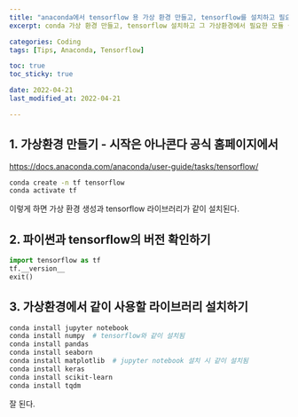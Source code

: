 ```yaml
---
title: "anaconda에서 tensorflow 용 가상 환경 만들고, tensorflow를 설치하고 필요한 모듈 설치하기"
excerpt: conda 가상 환경 만들고, tensorflow 설치하고 그 가상환경에서 필요한 모듈 설치까지 

categories: Coding
tags: [Tips, Anaconda, Tensorflow]

toc: true
toc_sticky: true

date: 2022-04-21
last_modified_at: 2022-04-21

---
```


## 1. 가상환경 만들기 - 시작은 아나콘다 공식 홈페이지에서

https://docs.anaconda.com/anaconda/user-guide/tasks/tensorflow/  

```bash
conda create -n tf tensorflow
conda activate tf
```

이렇게 하면 가상 환경 생성과 tensorflow 라이브러리가 같이 설치된다.  

## 2. 파이썬과 tensorflow의 버전 확인하기

```python
import tensorflow as tf
tf.__version__
exit()
```

## 3. 가상환경에서 같이 사용할 라이브러리 설치하기

```bash
conda install jupyter notebook
conda install numpy  # tensorflow와 같이 설치됨
conda install pandas
conda install seaborn
conda install matplotlib  # jupyter notebook 설치 시 같이 설치됨
conda install keras
conda install scikit-learn
conda install tqdm
```

잘 된다.  
